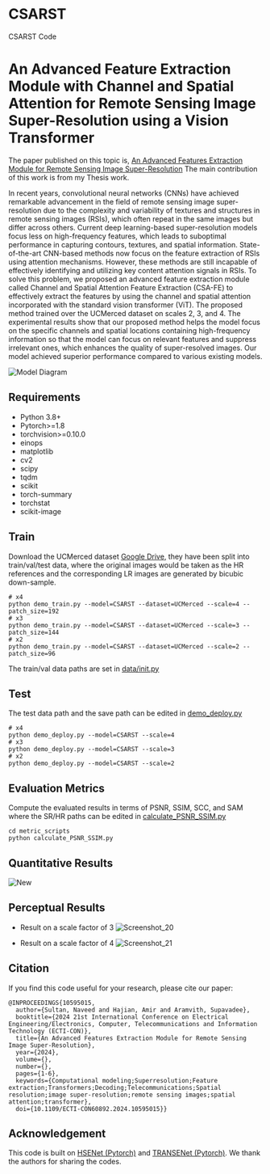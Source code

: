 # CSARST
CSARST Code
# An Advanced Feature Extraction Module with Channel and Spatial Attention for Remote Sensing Image Super-Resolution using a Vision Transformer
The paper published on this topic is, [An Advanced Features Extraction Module for Remote Sensing Image Super-Resolution](https://ieeexplore.ieee.org/document/10595015) The main contribution of this work is from my Thesis work.

In recent years, convolutional neural networks (CNNs) have achieved remarkable advancement in the field of remote sensing image super-resolution due to the complexity and variability of textures and structures in remote sensing images (RSIs), which often repeat in the same images but differ across others. Current deep learning-based super-resolution models focus less on high-frequency features, which leads to suboptimal performance in capturing contours, textures, and spatial information. State-of-the-art CNN-based methods now focus on the feature extraction of RSIs using attention mechanisms. However, these methods are still incapable of effectively identifying and utilizing key content attention signals in RSIs. To solve this problem, we proposed an advanced feature extraction module called Channel and Spatial Attention Feature Extraction (CSA-FE) to effectively extract the features by using the channel and spatial attention incorporated with the standard vision transformer (ViT). The proposed method trained over the UCMerced dataset on scales 2, 3, and 4. The experimental results show that our proposed method helps the model focus on the specific channels and spatial locations containing high-frequency information so that the model can focus on relevant features and suppress irrelevant ones, which enhances the quality of super-resolved images. Our model achieved superior performance compared to various existing models.

![Model Diagram](https://github.com/user-attachments/assets/d98793c7-f32e-43ed-a243-cade7899da25)



## Requirements
- Python 3.8+
- Pytorch>=1.8
- torchvision>=0.10.0
- einops
- matplotlib
- cv2
- scipy
- tqdm
- scikit
- torch-summary
- torchstat
- scikit-image

## Train
Download the UCMerced dataset [Google Drive](https://drive.google.com/file/d/12pmtffUEAhbEAIn_pit8FxwcdNk4Bgjg/view), they have been split into train/val/test data, where the original images would be taken as the HR references and the corresponding LR images are generated by bicubic down-sample.
```
# x4
python demo_train.py --model=CSARST --dataset=UCMerced --scale=4 --patch_size=192 
# x3
python demo_train.py --model=CSARST --dataset=UCMerced --scale=3 --patch_size=144
# x2
python demo_train.py --model=CSARST --dataset=UCMerced --scale=2 --patch_size=96
```
The train/val data paths are set in [data/init.py]()

## Test
The test data path and the save path can be edited in [demo_deploy.py]()
```
# x4
python demo_deploy.py --model=CSARST --scale=4
# x3
python demo_deploy.py --model=CSARST --scale=3
# x2
python demo_deploy.py --model=CSARST --scale=2
```
## Evaluation Metrics
Compute the evaluated results in terms of PSNR, SSIM, SCC, and SAM where the SR/HR paths can be edited in [calculate_PSNR_SSIM.py]()
```
cd metric_scripts 
python calculate_PSNR_SSIM.py
```
## Quantitative Results

![New](https://github.com/user-attachments/assets/b4423bcb-fa1b-467a-80f0-062dfb2ced41)

## Perceptual Results
- Result on a scale factor of 3
![Screenshot_20](https://github.com/user-attachments/assets/9d754a04-f528-4555-96cd-d5d80a1fa3f0)

- Result on a scale factor of 4
![Screenshot_21](https://github.com/user-attachments/assets/4c079a52-4ac9-47a0-ac92-d30bf2dea794)



## Citation
If you find this code useful for your research, please cite our paper:
```
@INPROCEEDINGS{10595015,
  author={Sultan, Naveed and Hajian, Amir and Aramvith, Supavadee},
  booktitle={2024 21st International Conference on Electrical Engineering/Electronics, Computer, Telecommunications and Information Technology (ECTI-CON)}, 
  title={An Advanced Features Extraction Module for Remote Sensing Image Super-Resolution}, 
  year={2024},
  volume={},
  number={},
  pages={1-6},
  keywords={Computational modeling;Superresolution;Feature extraction;Transformers;Decoding;Telecommunications;Spatial resolution;image super-resolution;remote sensing images;spatial attention;transformer},
  doi={10.1109/ECTI-CON60892.2024.10595015}}
```

## Acknowledgement
This code is built on [HSENet (Pytorch)](https://github.com/Shaosifan/HSENet) and [TRANSENet (Pytorch)](https://github.com/Shaosifan/TransENet). We thank the authors for sharing the codes.
